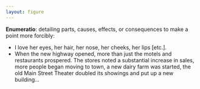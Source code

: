 ```yaml
---
layout: figure
---
```


**Enumeratio**: detailing parts, causes, effects, or consequences to make a point more forcibly:

 - I love her eyes, her hair, her nose, her cheeks, her lips [etc.].
 - When the new highway opened, more than just the motels and restaurants prospered. The stores noted a substantial increase in sales, more people began moving to town, a new dairy farm was started, the old Main Street Theater doubled its showings and put up a new building...